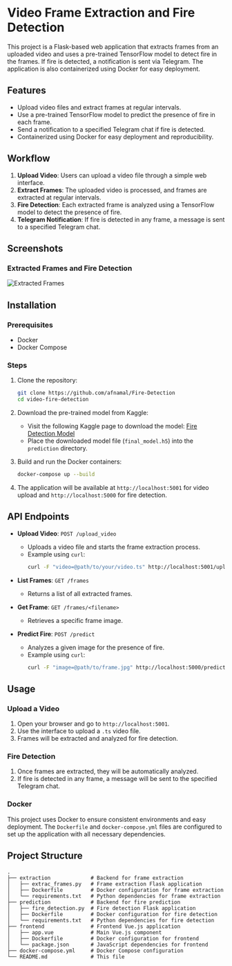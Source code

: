 # Video Frame Extraction and Fire Detection

This project is a Flask-based web application that extracts frames from an uploaded video and uses a pre-trained TensorFlow model to detect fire in the frames. If fire is detected, a notification is sent via Telegram. The application is also containerized using Docker for easy deployment.

## Features

- Upload video files and extract frames at regular intervals.
- Use a pre-trained TensorFlow model to predict the presence of fire in each frame.
- Send a notification to a specified Telegram chat if fire is detected.
- Containerized using Docker for easy deployment and reproducibility.

## Workflow

1. **Upload Video**: Users can upload a video file through a simple web interface.
2. **Extract Frames**: The uploaded video is processed, and frames are extracted at regular intervals.
3. **Fire Detection**: Each extracted frame is analyzed using a TensorFlow model to detect the presence of fire.
4. **Telegram Notification**: If fire is detected in any frame, a message is sent to a specified Telegram chat.

## Screenshots

### Extracted Frames and Fire Detection
![Extracted Frames](https://firebasestorage.googleapis.com/v0/b/chat-api-aa04a.appspot.com/o/Screenshots%2F2024-07-18.png?alt=media&token=65b934c1-04ab-4a62-b945-207151a2c10d)

## Installation

### Prerequisites

- Docker
- Docker Compose

### Steps

1. Clone the repository:
    ```sh
    git clone https://github.com/afnamal/Fire-Detection
    cd video-fire-detection
    ```

2. Download the pre-trained model from Kaggle:
    - Visit the following Kaggle page to download the model: [Fire Detection Model](https://www.kaggle.com/code/jvkchaitanya410/fire-detection-using-resnet-50-accuracy-97/output)
    - Place the downloaded model file (`final_model.h5`) into the `prediction` directory.

3. Build and run the Docker containers:
    ```sh
    docker-compose up --build
    ```

4. The application will be available at `http://localhost:5001` for video upload and `http://localhost:5000` for fire detection.

## API Endpoints

- **Upload Video**: `POST /upload_video`
    - Uploads a video file and starts the frame extraction process.
    - Example using `curl`:
        ```sh
        curl -F "video=@path/to/your/video.ts" http://localhost:5001/upload_video
        ```

- **List Frames**: `GET /frames`
    - Returns a list of all extracted frames.

- **Get Frame**: `GET /frames/<filename>`
    - Retrieves a specific frame image.

- **Predict Fire**: `POST /predict`
    - Analyzes a given image for the presence of fire.
    - Example using `curl`:
        ```sh
        curl -F "image=@path/to/frame.jpg" http://localhost:5000/predict
        ```

## Usage

### Upload a Video

1. Open your browser and go to `http://localhost:5001`.
2. Use the interface to upload a `.ts` video file.
3. Frames will be extracted and analyzed for fire detection.

### Fire Detection

1. Once frames are extracted, they will be automatically analyzed.
2. If fire is detected in any frame, a message will be sent to the specified Telegram chat.

### Docker

This project uses Docker to ensure consistent environments and easy deployment. The `Dockerfile` and `docker-compose.yml` files are configured to set up the application with all necessary dependencies.

## Project Structure

```plaintext
.
├── extraction             # Backend for frame extraction
│   ├── extrac_frames.py   # Frame extraction Flask application
│   ├── Dockerfile         # Docker configuration for frame extraction
│   └── requirements.txt   # Python dependencies for frame extraction
├── prediction             # Backend for fire prediction
│   ├── fire_detection.py  # Fire detection Flask application
│   ├── Dockerfile         # Docker configuration for fire detection
│   └── requirements.txt   # Python dependencies for fire detection
├── frontend               # Frontend Vue.js application
│   ├── app.vue            # Main Vue.js component
│   ├── Dockerfile         # Docker configuration for frontend
│   └── package.json       # JavaScript dependencies for frontend
├── docker-compose.yml     # Docker Compose configuration
└── README.md              # This file

